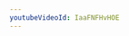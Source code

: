 ```yaml
---
youtubeVideoId: IaaFNFHvHOE
---
```


<!-- # Welcome to Nuxt Content Starter

This is the main page displaying Markdown located at [content/index.md](https://github.com/larbish/starter/blob/content/content/index.md).

Move to [about](/about) page.

## Manage your Contents

Create new pages or modify the existing ones in `content/` directory.

## Query & Render Pages

You can find an example of querying contents and rendering them in a [catch-all page](https://github.com/larbish/starter/blob/content/app/pages/%5B...slug%5D.vue)

## Integrate Vue Component

::alert{color="green"}
The current [alert](https://github.com/larbish/starter/blob/content/app/components/Alert.vue) and the [counter](https://github.com/larbish/starter/blob/content/app/components/Counter.vue) below are `Vue` components integrated into the Markdown.
::

::counter
::

::testslot
Test slot
::

Checkout out the [documentation](https://content.nuxt.com/docs/getting-started) to learn more. -->
